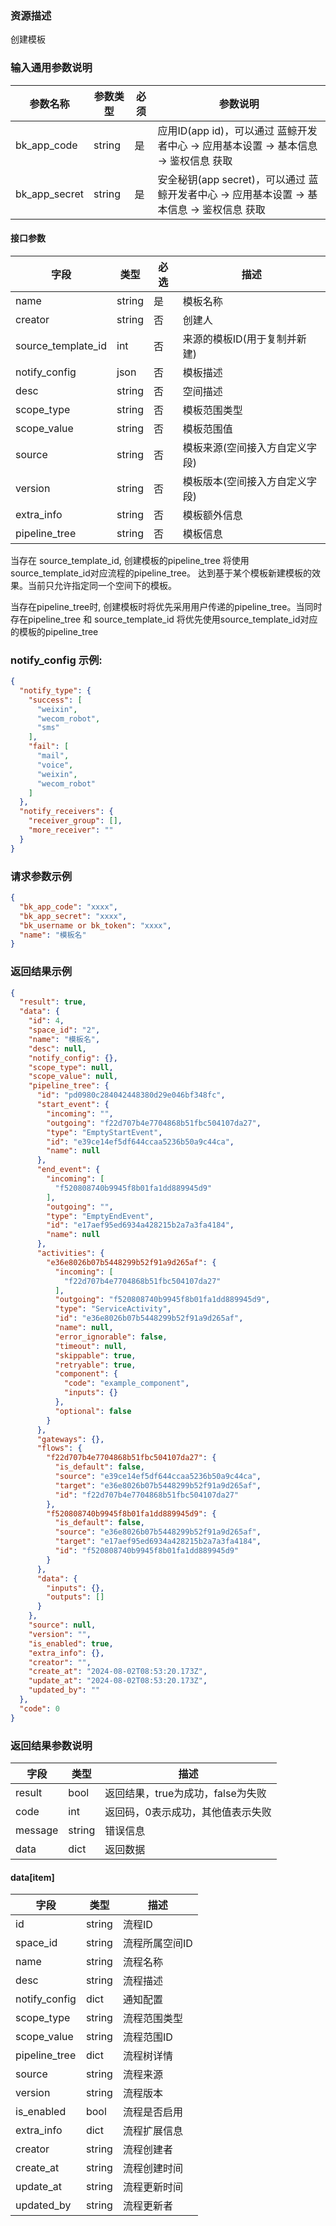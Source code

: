 ### 资源描述

创建模板

### 输入通用参数说明

| 参数名称          | 参数类型   | 必须 | 参数说明                                                       |
|---------------|--------|----|------------------------------------------------------------|
| bk_app_code   | string | 是  | 应用ID(app id)，可以通过 蓝鲸开发者中心 -> 应用基本设置 -> 基本信息 -> 鉴权信息 获取     |
| bk_app_secret | string | 是  | 安全秘钥(app secret)，可以通过 蓝鲸开发者中心 -> 应用基本设置 -> 基本信息 -> 鉴权信息 获取 |

#### 接口参数

| 字段                 | 类型     | 必选 | 描述               |
|--------------------|--------|----|------------------|
| name               | string | 是  | 模板名称             |
| creator            | string | 否  | 创建人              |
| source_template_id | int    | 否  | 来源的模板ID(用于复制并新建) |
| notify_config      | json   | 否  | 模板描述             |
| desc               | string | 否  | 空间描述             |
| scope_type         | string | 否  | 模板范围类型           |
| scope_value        | string | 否  | 模板范围值            |
| source             | string | 否  | 模板来源(空间接入方自定义字段) |
| version            | string | 否  | 模板版本(空间接入方自定义字段) |
| extra_info         | string | 否  | 模板额外信息           |
| pipeline_tree      | string | 否  | 模板信息             |

当存在 source_template_id, 创建模板的pipeline_tree 将使用source_template_id对应流程的pipeline_tree。
达到基于某个模板新建模板的效果。当前只允许指定同一个空间下的模板。

当存在pipeline_tree时, 创建模板时将优先采用用户传递的pipeline_tree。当同时存在pipeline_tree 和 source_template_id
将优先使用source_template_id对应的模板的pipeline_tree

### notify_config 示例:

```json
{
  "notify_type": {
    "success": [
      "weixin",
      "wecom_robot",
      "sms"
    ],
    "fail": [
      "mail",
      "voice",
      "weixin",
      "wecom_robot"
    ]
  },
  "notify_receivers": {
    "receiver_group": [],
    "more_receiver": ""
  }
}
```

### 请求参数示例

```json
{
  "bk_app_code": "xxxx",
  "bk_app_secret": "xxxx",
  "bk_username or bk_token": "xxxx",
  "name": "模板名"
}
```

### 返回结果示例

```json
{
  "result": true,
  "data": {
    "id": 4,
    "space_id": "2",
    "name": "模板名",
    "desc": null,
    "notify_config": {},
    "scope_type": null,
    "scope_value": null,
    "pipeline_tree": {
      "id": "pd0980c284042448380d29e046bf348fc",
      "start_event": {
        "incoming": "",
        "outgoing": "f22d707b4e7704868b51fbc504107da27",
        "type": "EmptyStartEvent",
        "id": "e39ce14ef5df644ccaa5236b50a9c44ca",
        "name": null
      },
      "end_event": {
        "incoming": [
          "f520808740b9945f8b01fa1dd889945d9"
        ],
        "outgoing": "",
        "type": "EmptyEndEvent",
        "id": "e17aef95ed6934a428215b2a7a3fa4184",
        "name": null
      },
      "activities": {
        "e36e8026b07b5448299b52f91a9d265af": {
          "incoming": [
            "f22d707b4e7704868b51fbc504107da27"
          ],
          "outgoing": "f520808740b9945f8b01fa1dd889945d9",
          "type": "ServiceActivity",
          "id": "e36e8026b07b5448299b52f91a9d265af",
          "name": null,
          "error_ignorable": false,
          "timeout": null,
          "skippable": true,
          "retryable": true,
          "component": {
            "code": "example_component",
            "inputs": {}
          },
          "optional": false
        }
      },
      "gateways": {},
      "flows": {
        "f22d707b4e7704868b51fbc504107da27": {
          "is_default": false,
          "source": "e39ce14ef5df644ccaa5236b50a9c44ca",
          "target": "e36e8026b07b5448299b52f91a9d265af",
          "id": "f22d707b4e7704868b51fbc504107da27"
        },
        "f520808740b9945f8b01fa1dd889945d9": {
          "is_default": false,
          "source": "e36e8026b07b5448299b52f91a9d265af",
          "target": "e17aef95ed6934a428215b2a7a3fa4184",
          "id": "f520808740b9945f8b01fa1dd889945d9"
        }
      },
      "data": {
        "inputs": {},
        "outputs": []
      }
    },
    "source": null,
    "version": "",
    "is_enabled": true,
    "extra_info": {},
    "creator": "",
    "create_at": "2024-08-02T08:53:20.173Z",
    "update_at": "2024-08-02T08:53:20.173Z",
    "updated_by": ""
  },
  "code": 0
}
```

### 返回结果参数说明

| 字段      | 类型     | 描述                    |
|---------|--------|-----------------------|
| result  | bool   | 返回结果，true为成功，false为失败 |
| code    | int    | 返回码，0表示成功，其他值表示失败     |
| message | string | 错误信息                  |
| data    | dict   | 返回数据                  |

#### data[item]

| 字段            | 类型     | 描述       |
|---------------|--------|----------|
| id            | string | 流程ID     |
| space_id      | string | 流程所属空间ID |
| name          | string | 流程名称     |
| desc          | string | 流程描述     |
| notify_config | dict   | 通知配置     |
| scope_type    | string | 流程范围类型   |
| scope_value   | string | 流程范围ID   |
| pipeline_tree | dict   | 流程树详情    |
| source        | string | 流程来源     |
| version       | string | 流程版本     |
| is_enabled    | bool   | 流程是否启用   |
| extra_info    | dict   | 流程扩展信息   |
| creator       | string | 流程创建者    |
| create_at     | string | 流程创建时间   |
| update_at     | string | 流程更新时间   |
| updated_by    | string | 流程更新者    |

